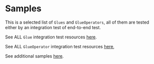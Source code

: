 # Samples

This is a selected list of `Glues` and `GlueOperators`, all of them are tested either by an
integration test of end-to-end test.

See ALL `Glue` integration test resources [here](https://github.com/java-operator-sdk/kubernetes-glue-operator/blob/main/src/test/resources/glue).

See ALL `GlueOperator` integration test resources [here](https://github.com/java-operator-sdk/kubernetes-glue-operator/blob/main/src/test/resources/glueoperator),

See additional samples [here](https://github.com/java-operator-sdk/kubernetes-glue-operator/blob/main/src/test/resources/sample).

 
